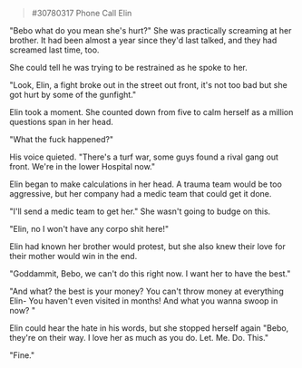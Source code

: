 > #30780317 Phone Call Elin

"Bebo what do you mean she's hurt?" She was practically screaming at her brother. It had been almost a year since they'd last talked, and they had screamed last time, too.  
  
She could tell he was trying to be restrained as he spoke to her.  
  
"Look, Elin, a fight broke out in the street out front, it's not too bad but she got hurt by some of the gunfight." 
  
Elin took a moment. She counted down from five to calm herself as a million questions span in her head.  
  
"What the fuck happened?"  
  
His voice quieted. "There's a turf war, some guys found a rival gang out front. We're in the lower Hospital now."  
  
Elin began to make calculations in her head. A trauma team would be too aggressive, but her company had a medic team that could get it done.  
  
"I'll send a medic team to get her." She wasn't going to budge on this.  
  
"Elin, no I won't have any corpo shit here!"  
  
Elin had known her brother would protest, but she also knew their love for their mother would win in the end.  
  
"Goddammit, Bebo, we can't do this right now. I want her to have the best."  
  
"And what? the best is your money? You can't throw money at everything Elin- You haven't even visited in months! And what you wanna swoop in now? " 
  
Elin could hear the hate in his words, but she stopped herself again "Bebo, they're on their way. I love her as much as you do. Let. Me. Do. This."  
  
"Fine."  

